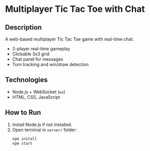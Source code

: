 # Multiplayer Tic Tac Toe with Chat

## Description
A web-based multiplayer Tic Tac Toe game with real-time chat.

- 2-player real-time gameplay
- Clickable 3x3 grid
- Chat panel for messages
- Turn tracking and win/draw detection

## Technologies
- Node.js + WebSocket (`ws`)
- HTML, CSS, JavaScript

## How to Run

1. Install Node.js if not installed.
2. Open terminal in `server/` folder:
   ```bash
   npm install
   npm start
